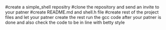 #create a simple_shell repositry
#clone the repository and send an invite to your patner
#create README.md and shell.h file 
#create rest of the project files and let your patner create the rest
run the gcc code after your patner is done and also check the code to be 
in line with  betty style

